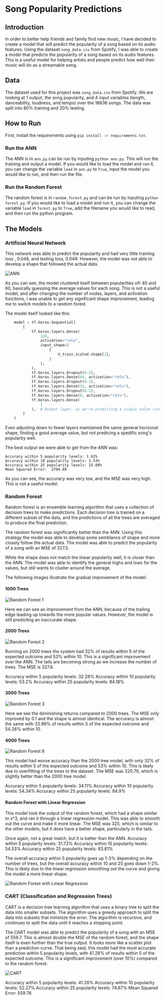 # Song Popularity Predictions

## Introduction

In order to better help friends and family find new music, I have decided to create a model that will predict the popularity of a song based on its audio features. Using the dataset `song_data.csv` from Spotify, I was able to create a model that predicts the popularity of a song based on its audio features. This is a useful model for helping artists and people predict how well their music will do as a streamable song.

## Data

The dataset used for this project was `song_data.csv` from Spotify. We are looking at 1 output, the song popularity, and 4 input variables (length, danceability, loudness, and tempo) over the 18836 songs. The data was split into 80% training and 20% testing.

## How to Run

First, install the requirements using `pip install -r requirements.txt`.

### Run the ANN

The ANN is in `ann.py` can be run by inputing `python ann.py`. This will run the training and output a model. If you would like to load the model and run it, you can change the variable `load` in `ann.py` to `True`, input the model you would like to run, and then run the file.

### Run the Random Forest

The random forest is in `random_forest.py` and can be run by inputing `python forest.py`. If you would like to load a model and run it, you can change the variable `load` in `forest.py` to `True`, add the filename you would like to read, and then run the python program.

## The Models

### Artificial Neural Network

This network was able to predict the popularity and had very little training loss , 0.048, and testing loss, 0.049. However, the model was not able to develop a shape that followed the actual data.

![ANN](./images/ANN_Output.png)

As you can see, the model clustered itself between popularities ofr 40 and 60, basically guessing the average values for each song. This is not a useful model, and after changing the number of nodes, layers, and activation functions, I was unable to get any significant shape improvement, leading me to switch models to a random forest.

The model itself looked like this:

```python
    model = tf.keras.Sequential(
        [
            tf.keras.layers.Dense(
                128,
                activation="relu",
                input_shape=(
                    [
                        X_train_scaled.shape[1],
                    ]
                ),
            ),
            tf.keras.layers.Dropout(0.2),
            tf.keras.layers.Dense(64, activation="relu"),
            tf.keras.layers.Dropout(0.2),
            tf.keras.layers.Dense(32, activation="relu"),
            tf.keras.layers.Dropout(0.2),
            tf.keras.layers.Dense(8, activation="relu"),
            tf.keras.layers.Dense(
                1
            ),  # Output layer, as we're predicting a single value (song popularity)
        ]
    )
```

Even adjusting down to fewer layers maintained the same general horizonal shape, finding a good average value, but not predicing a spedific song's popularity well.

The best output we were able to get from the ANN was:

```text
Accuracy within 5 popularity levels: 1.62%
Accuracy within 10 popularity levels: 3.53%
Accuracy within 25 popularity levels: 15.08%
Mean Squared Error:  2704.89
```

As you can see, the accuracy was very low, and the MSE was very high. This is not a useful model.

### Random Forest

Random forest is an ensemble learning algorithm that uses a collection of decision trees to make predictions. Each decision tree is trained on a different subset of the data, and the predictions of all the trees are averaged to produce the final prediction.

The random forest was significantly better than the ANN. Using this strategy the model was able to develop some semblance of shape and more closely follow the actual data. The model was able to predict the popularity of a song with an MSE of 327.5.

While the shape does not match the linear popularity well, it is closer than the ANN. The model was able to identify the general highs and lows for the values, but still wants to cluster around the average.

The following images illustrate the gradual improvement of the model:

#### 1000 Trees

![Random Forest 1](./images/RF_1000.png)

Here we can see an improvement from the ANN, because of the trailing edge leading up towards the more popular values. However, the model is still predicting an inaccurate shape.

#### 2000 Trees

![Random Forest 2](./images/RF-2000.png)

Running on 2000 trees the system had 32% of results within 5 of the expected outcome and 53% within 10. This is a significant improvement over the ANN. The tails are becoming strong as we increase the number of trees. The MSE is 327.6.

Accuracy within 5 popularity levels: 32.28%
Accuracy within 10 popularity levels: 53.2%
Accuracy within 25 popularity levels: 84.18%

#### 3000 Trees

![Random Forest 3](./images/RF_3000.png)

Here we see the diminishing returns compared to 2000 trees. The MSE only improved by 0.1 and the shape is almost identical. The accuracy is almost the same with 33.98% of results within 5 of the expected outcome and 54.26% within 10.

#### 4000 Trees

![Random Forest 6](./images/RF_4000_d_50.png)

This model had worse accuracy than the 2000 tree model, with only 32% of results within 5 of the expected outcome and 53% within 10. This is likely due to overfitting of the trees to the dataset. The MSE was 320.76, which is slightly better than the 2000 tree model.

Accuracy within 5 popularity levels: 34.11%
Accuracy within 10 popularity levels: 54.34%
Accuracy within 25 popularity levels: 84.9%

#### Random Forest with Linear Regression

This model took the output of the random forest, which had a shape similar to x^3, and ran it through a linear regression model. This was able to smooth out the curve and make it more linear. The MSE was 325, which is similar to the other models, but it does have a better shape, particularly in the tails.

Once again, not a great match, but it is better than the ANN.
Accuracy within 5 popularity levels: 31.72%
Accuracy within 10 popularity levels: 54.53%
Accuracy within 25 popularity levels: 83.81%

The overall accuracy within 5 popularity goes up 1-3% depending on the number of trees, but the overall accuracy within 10 and 25 goes down 1-2%. This is likely due to the linear regression smoothing out the curve and giving the model a more linear shape.

![Random Forest with Linear Regression](./images/RF_LR_2000.png)

### CART (Classification and Regression Trees)

CART is a decision tree learning algorithm that uses a binary tree to split the data into smaller subsets. The algorithm uses a greedy approach to split the data into subsets that minimize the error. The algorithm is recursive, and continues to split the data until it reaches a stopping point.

The CART model was able to predict the popularity of a song with an MSE of 559.7. This is almost double the MSE of the random forest, and the shape itself is even further than the true output. It looks more like a scatter plot than a prediction curve. That being said, this model had the most accurate prediction within 5 popularity levels, with 41.28% of results within 5 of the expected outcome. This is a significant improvement (over 10%) compared to the random forest.

![CART](./images/cart.png)

Accuracy within 5 popularity levels: 41.28%
Accuracy within 10 popularity levels: 52.27%
Accuracy within 25 popularity levels: 74.67%
Mean Squared Error: 559.76
